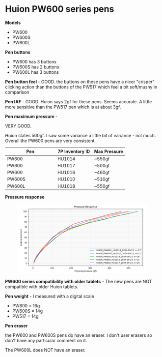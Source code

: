 # Huion PW600 series pens

**Models**

* PW600
* PW600S
* PW600L

**Pen buttons**&#x20;

* PW600 has 3 buttons
* PW600S has 2 buttons
* PW600L has 3 buttons

**Pen button feel** - GOOD. the buttons on these pens have a nicer "crisper" clicking action than the buttons of the PW517 which feel a bit soft/mushy in comparison

**Pen IAF** - GOOD. Huion says 2gf for these pens. Seems accurate. A little more sensitive than the PW517 pen which is at about 3gf.

**Pen maximum pressure** -&#x20;

VERY GOOD.&#x20;

Huion states 500gf. I saw some variance a little bit of variance - not much. Overall the PW600 pens are very consistent.

<table><thead><tr><th width="150">Pen</th><th>7P Inventory ID</th><th>Max Pressure</th></tr></thead><tbody><tr><td>PW600</td><td>HU1014</td><td>~550gf</td></tr><tr><td>PW600</td><td>HU1017</td><td>~500gf</td></tr><tr><td>PW600</td><td>HU1016</td><td>~460gf</td></tr><tr><td>PW600S</td><td>HU1010</td><td>~510gf</td></tr><tr><td>PW600L</td><td>HU1018</td><td>~550gf</td></tr></tbody></table>

**Pressure response**

<figure><img src="../../../.gitbook/assets/image.png" alt=""><figcaption></figcaption></figure>

**PW600 series compatibility with older tablets** - The new pens are NOT compatible with older Huion tablets.

**Pen weight** - I measured with a digital scale

* PW600 = 16g
* PW600S = 14g
* PW517 = 14g

**Pen eraser**

the PW600 and PW600S pens do have an eraser. I don't user erasers so don't have any particular comment on it.

The PW600L does NOT have an eraser.
